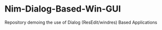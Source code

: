 # Nim-Dialog-Based-Win-GUI
Repository demoing the use of Dialog (ResEdit/windres) Based Applications
